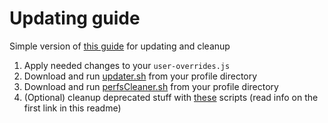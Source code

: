 # Updating guide

Simple version of [this guide](https://github.com/arkenfox/user.js/wiki/3.4-Apply-&-Update-&-Maintain) for updating and cleanup

1. Apply needed changes to your `user-overrides.js`
2. Download and run [updater.sh](https://raw.githubusercontent.com/arkenfox/user.js/master/updater.sh) from your profile directory
3. Download and run [perfsCleaner.sh](https://raw.githubusercontent.com/arkenfox/user.js/master/prefsCleaner.sh) from your profile directory
4. (Optional) cleanup deprecated stuff with [these](https://github.com/arkenfox/user.js/tree/master/scratchpad-scripts) scripts (read info on the first link in this readme)
